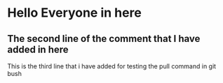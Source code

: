 # Hello Everyone in here
## The second line of the comment that I have added in here
This is the third line that i have added for testing the pull command in git bush
